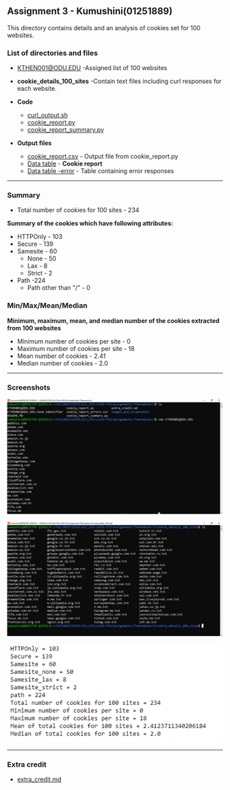 ## Assignment 3 - Kumushini(01251889)

This directory contains details and an analysis of cookies set for 100 websites.

### List of directories and files

  *  [KTHEN001@ODU.EDU](KTHEN001@ODU.EDU)
    -Assigned list of 100 websites

  * **cookie_details_100_sites**
    -Contain text files including curl responses for each website. 

* **Code**
  * [curl_output.sh](curl_output.sh)
  * [cookie_report.py](cookie_report.py)
  * [cookie_report_summary.py](cookie_report_summary.py)

* **Output files**

  * [cookie_report.csv](cookie_report.csv) - Output file from cookie_report.py
  * [Data table](cookie_report_updated.csv) - **Cookie report**
  * [Data table -error](cookie_report_errors.csv) - Table containing error responses

*******

### Summary
* Total number of cookies for 100 sites - 234

**Summary of the cookies which have following attributes:**

* HTTPOnly - 103
* Secure - 139
* Samesite - 60
  * None - 50
  * Lax - 8
  * Strict - 2
* Path -224
  * Path other than "/" - 0

### Min/Max/Mean/Median
**Minimum, maximum, mean, and median number of the cookies extracted from 100 websites**
  * Minimum number of cookies per site - 0
  * Maximum number of cookies per site - 18
  * Mean number of cookies - 2.41
  * Median number of cookies - 2.0
******

### Screenshots 

<kbd><img src="images_and_screenshots/assigned_sites.png" width="700" ></kbd>

<kbd><img src="images_and_screenshots/response_files.png" width="700" ></kbd>

<kbd><img src="images_and_screenshots/summary_output.PNG" width="700" ></kbd>

******

### Extra credit
* [extra_credit.md](extra_credit.md)

  









  
